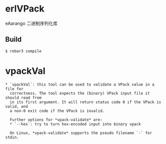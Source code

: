 erlVPack
=====
eAarango 二进制序列化库

Build
-----
    $ rebar3 compile

# vpackVal
    * `vpackVal`: this tool can be used to validate a VPack value in a file for
      correctness. The tool expects the (binary) VPack input file it should read from 
      in its first argument. It will return status code 0 if the VPack is valid, and
      a non-0 exit code if the VPack is invalid.
    
      Further options for *vpack-validate* are:
      * `--hex`: try to turn hex-encoded input into binary vpack
    
      On Linux, *vpack-validate* supports the pseudo filename `-` for stdin.
